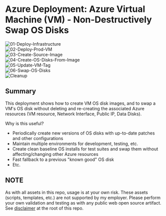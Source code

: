 # Azure Deployment: Azure Virtual Machine (VM) - Non-Destructively Swap OS Disks

![01-Deploy-Infrastructure](https://github.com/plzm/azure-vm-disk-swap/actions/workflows/01-deploy-infra.yml/badge.svg)  
![02-Deploy-Prod-VM](https://github.com/plzm/azure-vm-disk-swap/actions/workflows/02-deploy-prod-vm.yml/badge.svg)  
![03-Create-Source-Image](https://github.com/plzm/azure-vm-disk-swap/actions/workflows/03-create-source-image.yml/badge.svg)  
![04-Create-OS-Disks-From-Image](https://github.com/plzm/azure-vm-disk-swap/actions/workflows/04-create-os-disks-from-image.yml/badge.svg)  
![05-Update-VM-Tag](https://github.com/plzm/azure-vm-disk-swap/actions/workflows/05-update-vm-tag.yml/badge.svg)  
![06-Swap-OS-Disks](https://github.com/plzm/azure-vm-disk-swap/actions/workflows/06-swap-os-disks.yml/badge.svg)  
![Cleanup](https://github.com/plzm/azure-vm-disk-swap/actions/workflows/cleanup.yml/badge.svg)  

## Summary

This deployment shows how to create VM OS disk images, and to swap a VM's OS disk without deleting and re-creating the associated Azure resources (VM resource, Network Interface, Public IP, Data Disks).

Why is this useful?

- Periodically create new versions of OS disks with up-to-date patches and other configurations
- Maintain multiple environments for development, testing, etc.
- Create clean baseline OS installs for test suites and swap them without affecting/changing other Azure resources
- Fast fallback to a previous "known good" OS disk
- Etc.

## NOTE

As with all assets in this repo, usage is at your own risk. These assets (scripts, templates, etc.) are not supported by my employer. Please perform your own validation and testing as with any public web open source artifact. See [disclaimer](https://github.com/plzm/azure-deploy) at the root of this repo.
